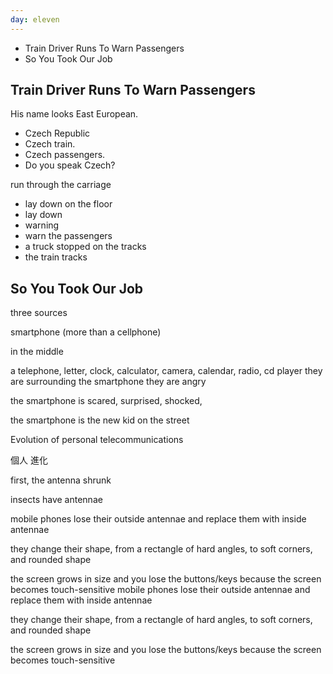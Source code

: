 ```yaml
---
day: eleven
---
```


- Train Driver Runs To Warn Passengers
- So You Took Our Job

## Train Driver Runs To Warn Passengers

His name looks East European.

- Czech Republic
- Czech train.
- Czech passengers.
- Do you speak Czech?

run through the carriage

- lay down on the floor
- lay down
- warning
- warn the passengers
- a truck stopped on the tracks
- the train tracks

## So You Took Our Job

three sources

smartphone (more than a cellphone)

in the middle


a telephone, letter, clock, calculator, camera, calendar, radio, cd player
they are surrounding the smartphone
they are angry

the smartphone is scared, surprised, shocked,

the smartphone is the new kid on the street

Evolution of personal telecommunications

個人
進化

first, the antenna shrunk

insects have antennae

mobile phones lose their outside antennae and replace them with inside antennae

they change their shape,
from a rectangle of hard angles,
to soft corners,
and rounded shape

the screen grows in size
and you lose the buttons/keys
because the screen becomes touch-sensitive
mobile phones lose their outside antennae and replace them with inside antennae

they change their shape,
from a rectangle of hard angles,
to soft corners,
and rounded shape

the screen grows in size
and you lose the buttons/keys
because the screen becomes touch-sensitive



